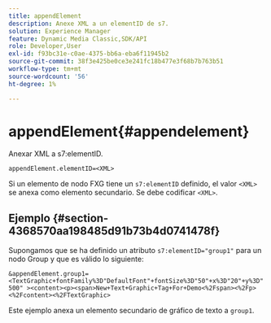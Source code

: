 ```yaml
---
title: appendElement
description: Anexe XML a un elementID de s7.
solution: Experience Manager
feature: Dynamic Media Classic,SDK/API
role: Developer,User
exl-id: f93bc31e-c0ae-4375-bb6a-eba6f11945b2
source-git-commit: 38f3e425be0ce3e241fc18b477e3f68b7b763b51
workflow-type: tm+mt
source-wordcount: '56'
ht-degree: 1%

---
```


# appendElement{#appendelement}

Anexar XML a s7:elementID.

`appendElement.elementID=<XML>`

Si un elemento de nodo FXG tiene un `s7:elementID` definido, el valor `<XML>` se anexa como elemento secundario. Se debe codificar `<XML>`.

## Ejemplo {#section-4368570aa198485d91b73b4d0741478f}

Supongamos que se ha definido un atributo `s7:elementID="group1"` para un nodo Group y que es válido lo siguiente:

`&appendElement.group1=<TextGraphic+fontFamily%3D"DefaultFont"+fontSize%3D"50"+x%3D"20"+y%3D"500" ><content><p><span>New+Text+Graphic+Tag+For+Demo<%2Fspan><%2Fp><%2Fcontent><%2FTextGraphic>`

Este ejemplo anexa un elemento secundario de gráfico de texto a `group1`.
